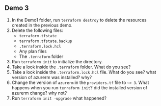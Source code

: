 ## Demo 3
1. In the Demo1 folder, run `terraform destroy` to delete the resources created in the previous demo.
2. Delete the following files:
    - `terraform.tfstate`
    - `terraform.tfstate.backup`
    - `.terraform.lock.hcl`
    -  Any plan files
    - The `.terraform` folder
3. Run `terraform init` to initialize the directory.
4. Take a look inside the `.terraform` folder. What do you see?
5. Take a look inside the `.terraform.lock.hcl` file. What do you see? what version of azurerm was installed? why?
6. Change the version of `azurerm` in the `providers.tf` file to `~> 3`. What happens when you run `terraform init`? did the installed version of azurerm change? why not?
7. Run `terraform init -upgrade` what happened?